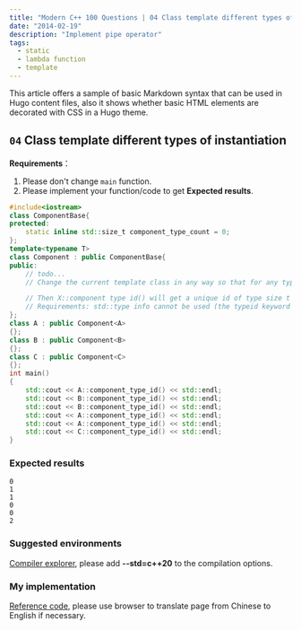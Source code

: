 ```yaml
---
title: "Modern C++ 100 Questions | 04 Class template different types of instantiation"
date: "2014-02-19"
description: "Implement pipe operator"
tags:
  - static
  - lambda function
  - template
---
```


This article offers a sample of basic Markdown syntax that can be used in Hugo content files, also it shows whether basic HTML elements are decorated with CSS in a Hugo theme.

<!--more-->

## `04` Class template different types of instantiation

**Requirements**：

1. Please don't change `main` function.
2. Please implement your function/code to get **Expected results**.

```cpp {linenos=true}
#include<iostream>
class ComponentBase{
protected:
    static inline std::size_t component_type_count = 0;
};
template<typename T>
class Component : public ComponentBase{
public:
    // todo...
    // Change the current template class in any way so that for any type X, if it inherits from Component

    // Then X::component type id() will get a unique id of type size t (different values should be returned for different X types)值应不同）
    // Requirements: std::type info cannot be used (the typeid keyword is disabled), and all ids are consecutive starting from 0
};
class A : public Component<A>
{};
class B : public Component<B>
{};
class C : public Component<C>
{};
int main()
{
    std::cout << A::component_type_id() << std::endl;
    std::cout << B::component_type_id() << std::endl;
    std::cout << B::component_type_id() << std::endl;
    std::cout << A::component_type_id() << std::endl;
    std::cout << A::component_type_id() << std::endl;
    std::cout << C::component_type_id() << std::endl;
}
```

### Expected results

```text
0
1
1
0
0
2
```

### Suggested environments

[Compiler explorer](https://godbolt.org/), please add **--std=c++20** to the compilation options.

### My implementation

[Reference code][def], please use browser to translate page from Chinese to English if necessary.

[def]: https://zhuanlan.zhihu.com/p/681510902